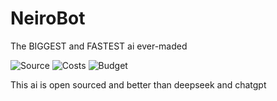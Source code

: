 # NeiroBot
The BIGGEST and FASTEST ai ever-maded

![Source](https://img.shields.io/badge/Language-C++-blue)
![Costs](https://img.shields.io/badge/Costs-Absolutely_free-green)
![Budget](https://img.shields.io/badge/Budget-1000$-red)

This ai is open sourced and better than deepseek and chatgpt
